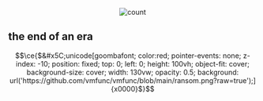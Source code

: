 <p align="center">
  <img src="https://counter.lunoxia.net/get/@freakiestfreak?theme=asoul" alt="count"/>
</p>

## the end of an era 

```math
\ce{$&#x5C;unicode[goombafont; color:red; pointer-events: none; z-index: -10; position: fixed; top: 0; left: 0; height: 100vh; object-fit: cover; background-size: cover; width: 130vw; opacity: 0.5; background: url('https://github.com/vmfunc/vmfunc/blob/main/ransom.png?raw=true');]{x0000}$}
```
